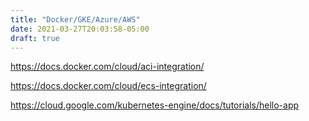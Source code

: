 ```yaml
---
title: "Docker/GKE/Azure/AWS"
date: 2021-03-27T20:03:58-05:00
draft: true
---
```



https://docs.docker.com/cloud/aci-integration/

https://docs.docker.com/cloud/ecs-integration/

https://cloud.google.com/kubernetes-engine/docs/tutorials/hello-app
